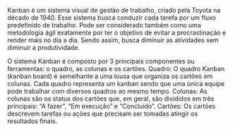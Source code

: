 Kanban é um sistema visual de gestão de trabalho, criado pela Toyota na décado de 1940. Esse sistema busca conduzir cada tarefa por um fluxo predefinido de trabalho. Pode ser considerado também como uma metodologia ágil exatamente por ter o objetivo de evitar a procrastinação e render mais no dia a dia. Sendo assim, busca diminuir as atividades sem diminuir a produtividade.

O sistema Kanban é composto por 3 principais componentes ou ferramentas: o quadro, as colunas e os cartões.
Quadro: O quadro Kanban (kanban board) é semelhante a uma lousa que organiza os cartões em colunas. Cada quadro representa um kanban sendo que uma única equipe pode trabalhar com diversos quadros ao mesmo tempo.
Colunas: As colunas são os status dos cartões que, em geral, são divididos em três principais: “A fazer”, “Em execução” e “Concluído”. 
Cartões: Os cartões descrevem tarefas ou ações que precisam ser tomadas atingir os resultados finais.